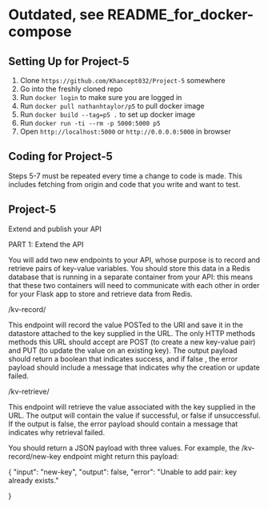 # Outdated, see README_for_docker-compose

## Setting Up for Project-5
1. Clone `https://github.com/Khancept032/Project-5` somewhere
2. Go into the freshly cloned repo
3. Run `docker login` to make sure you are logged in
4. Run `docker pull nathanhtaylor/p5` to pull docker image
5. Run `docker build --tag=p5 .` to set up docker image
6. Run `docker run -ti --rm -p 5000:5000 p5`
7. Open `http://localhost:5000` or `http://0.0.0.0:5000` in browser


## Coding for Project-5
Steps 5-7 must be repeated every time a change to code is made. This includes fetching from origin and code that you write and want to test.


## Project-5
Extend and publish your API

PART 1: Extend the API

You will add two new endpoints to your API, whose purpose is to record and retrieve pairs of key-value variables. You should store this data in a Redis database that is running in a separate container from your API: this means that these two containers will need to communicate with each other in order for your Flask app to store and retrieve data from Redis.

/kv-record/

This endpoint will record the value POSTed to the URI and save it in the datastore attached to the key supplied in the URL. The only HTTP methods methods this URL should accept are POST (to create a new key-value pair) and PUT (to update the value on an existing key). The output payload should return a boolean that indicates success, and if false , the error payload should include a message that indicates why the creation or update failed.

/kv-retrieve/

This endpoint will retrieve the value associated with the key supplied in the URL. The output will contain the value if successful, or false if unsuccessful. If the output is false, the error payload should contain a message that indicates why retrieval failed.

You should return a JSON payload with three values. For example, the /kv-record/new-key endpoint might return this payload:

{
    "input": "new-key",
    "output": false,
    "error": "Unable to add pair: key already exists."

}
